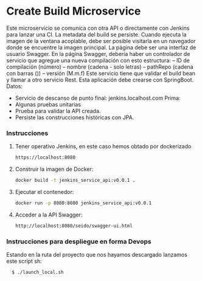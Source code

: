 # Create Build Microservice

Este microservicio se comunica con otra API o directamente con Jenkins para lanzar una CI. La metadata del build se persiste.
Cuando ejecuta la imagen de la ventana acoplable, debe ser posible visitarla en un navegador donde se encuentre la imagen principal.
La página debe ser una interfaz de usuario Swagger.
En la página Swagger, debería haber un controlador de servicio que agregue una nueva compilación con esto
estructura:
– ID de compilación (número)
– nombre (cadena - solo letras)
– pathRepo (cadena con barras (\))
– versión (M.m.f)
Este servicio tiene que validar el build bean y llamar a otro servicio Rest.
Esta aplicación debe crearse con SpringBoot.
Datos:
- Servicio de descanso de punto final: jenkins.localhost.com
  Prima:
- Algunas pruebas unitarias
- Prueba para validar la API creada.
- Persiste las construcciones históricas con JPA.

### Instrucciones


1. Tener operativo Jenkins, en este caso hemos obtado por dockerizado
   ```bash
   https://localhost:8080

2. Construir la imagen de Docker:

   ```bash
   docker build -t jenkins_service_api:v0.0.1 .

3. Ejecutar el contenedor:

   ```bash
   docker run -p 8080:8080 jenkins_service_api:v0.0.1

4. Acceder a la API Swagger:

   ```bash
   http://localhost:8080/seido/swagger-ui.html

### Instrucciones para despliegue en forma Devops

Estando en la ruta del proyecto que nos hayamos descargado lanzamos este script sh:

 ```bash
   $ ./launch_local.sh